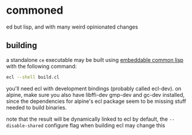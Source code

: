 # commoned
ed but lisp, and with many weird opinionated changes

## building
a standalone `ce` executable may be built using [embeddable common
lisp](https://ecl.common-lisp.dev/) with the following command:
```sh
ecl --shell build.cl
```

you'll need ecl with development bindings (probably called ecl-dev).
on alpine, make sure you also have libffi-dev gmp-dev and gc-dev
installed, since the dependencies for alpine's ecl package seem
to be missing stuff needed to build binaries.

note that the result will be dynamically linked to ecl by default, the
`--disable-shared` configure flag when building ecl may change this

